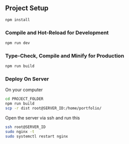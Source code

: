 ## Project Setup

```sh
npm install
```

### Compile and Hot-Reload for Development

```sh
npm run dev
```

### Type-Check, Compile and Minify for Production

```sh
npm run build
```

### Deploy On Server

On your computer

```sh
cd PROJECT_FOLDER
npm run build
scp -r dist root@SERVER_ID:/home/portfolio/
```
Open the server via ssh and run this

```sh
ssh root@SERVER_ID
sudo nginx -t
sudo systemctl restart nginx
```